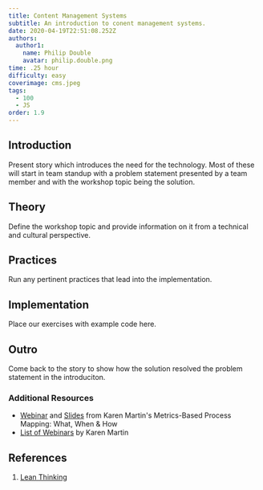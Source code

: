```yaml
---
title: Content Management Systems
subtitle: An introduction to conent management systems.
date: 2020-04-19T22:51:08.252Z
authors:
  author1:
    name: Philip Double
    avatar: philip.double.png
time: .25 hour
difficulty: easy
coverimage: cms.jpeg
tags:
  - 100
  - JS
order: 1.9
---
```

## Introduction
Present story which introduces the need for the technology. Most of these will start in team standup with a problem statement presented by a team member and with the workshop topic being the solution.

## Theory
Define the workshop topic and provide information on it from a technical and cultural perspective.

## Practices
Run any pertinent practices that lead into the implementation.

## Implementation
Place our exercises with example code here.

## Outro
Come back to the story to show how the solution resolved the problem statement in the introduciton.

### Additional Resources

* [Webinar](https://vimeo.com/54601924) and [Slides](https://www.slideshare.net/KarenMartinGroup/metricsbased-process-mapping-what-when-how) from Karen Martin's Metrics-Based Process Mapping: What, When & How
* [List of Webinars](https://www.ksmartin.com/webinar/metrics-based-process-mapping/) by Karen Martin

## References

1. <a name="footnote-1"></a>[Lean Thinking](https://www.lean.org/BookStore/ProductDetails.cfm?SelectedProductID=88)
